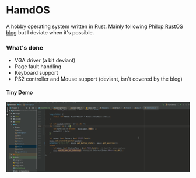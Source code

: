 # HamdOS
A hobby operating system written in Rust. Mainly following [Philop RustOS blog](https://os.phil-opp.com) but I deviate when it's possible.

### What's done
- VGA driver (a bit deviant)
- Page fault handling
- Keyboard support
- PS2 controller and Mouse support (deviant, isn't covered by the blog)

#### Tiny Demo
![HamdOS Demo](assets/screencapt.gif)